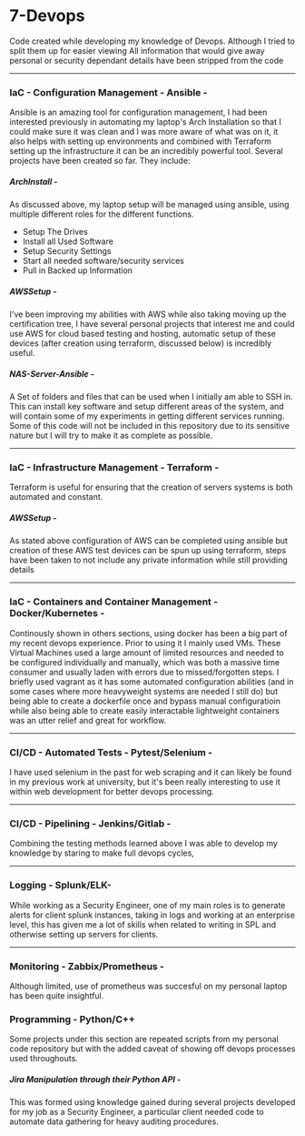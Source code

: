 # 7-Devops
Code created while developing my knowledge of Devops. Although I tried to split them up for easier viewing
All information that would give away personal or security dependant details have been stripped from the code

---
### IaC - Configuration Management - Ansible  - 
Ansible is an amazing tool for configuration management, I had been interested previously in automating my laptop's Arch Installation so that I could make sure it was clean and I was more aware of what was on it, it also helps with setting up environments and combined with Terraform setting up the infrastructure it can be an incredibly powerful tool. Several projects have been created so far.
They include:
##### ArchInstall - 
As discussed above, my laptop setup will be managed using ansible, using multiple different roles for the different functions.
* Setup The Drives
* Install all Used Software
* Setup Security Settings
* Start all needed software/security services
* Pull in Backed up Information
##### AWSSetup - 
I've been improving my abilities with AWS while also taking moving up the certification tree, I have several personal projects that interest me and could use AWS for cloud based testing and hosting, automatic setup of these devices (after creation using terraform, discussed below) is incredibly useful.
##### NAS-Server-Ansible - 
A Set of folders and files that can be used when I initially am able to SSH in. This can install key software and setup different areas of the system, and will contain some of my experiments in getting different services running. Some of this code will not be included in this repository due to its sensitive nature but I will try to make it as complete as possible.

---	
### IaC - Infrastructure Management - Terraform - 
Terraform is useful for ensuring that the creation of servers systems is both automated and constant.
##### AWSSetup - 
As stated above configuration of AWS can be completed using ansible but creation of these AWS test devices can be spun up using terraform, steps have been taken to not include any private information while still providing details

---	
### IaC - Containers and Container Management - Docker/Kubernetes -
Continously shown in others sections, using docker has been a big part of my recent devops experience. Prior to using it I mainly used VMs. These Virtual Machines used a large amount of limited resources and needed to be configured individually and manually, which was both a massive time consumer and usually laden with errors due to missed/forgotten steps. I briefly used vagrant as it has some automated configuration abilities (and in some cases where more heavyweight systems are needed I still do) but being able to create a dockerfile once and bypass manual configuratioin while also being able to create easily interactable lightweight containers was an utter relief and great for workflow.

---	
### CI/CD - Automated Tests - Pytest/Selenium - 
I have used selenium in the past for web scraping and it can likely be found in my previous work at university, but it's been really interesting to use it within web development for better devops processing.

---	
### CI/CD - Pipelining -  Jenkins/Gitlab -
Combining the testing methods learned above I was able to develop my knowledge by staring to make full devops cycles, 

---	
### Logging - Splunk/ELK-
While working as a Security Engineer, one of my main roles is to generate alerts for client splunk instances, taking in logs and working at an enterprise level, this has given me a lot of skills when related to writing in SPL and otherwise setting up servers for clients.

---	
### Monitoring - Zabbix/Prometheus - 
Although limited, use of prometheus was succesful on my personal laptop has been quite insightful.

### Programming - Python/C++
Some projects under this section are repeated scripts from my personal code repository but with the added caveat of showing off devops processes used throughouts. 
##### Jira Manipulation through their Python API - 
This was formed using knowledge gained during several projects developed for my job as a Security Engineer, a particular client needed code to automate data gathering for heavy auditing procedures.
